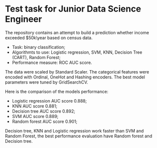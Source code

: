# Test task for Junior Data Science Engineer
The repository contains an attempt to build a prediction whether income exceeded $50k\year based on census data.
- Task: binary classification;
- Algorithmts to use: Logistic regression, SVM, KNN, Decision Tree (CART), Random Forest;
- Performance measure: ROC AUC score.

The data were scaled by Standard Scaler. The categorical features were encoded with Ordinal, OneHot and Hashing encoders. The best model parameters were tuned by GridSearchCV.

Here is the comparison of the models performance:
- Logistic regression AUC score 0.888;
- KNN AUC score 0.881;
- Decision tree AUC score 0.892;
- SVM AUC score 0.889;
- Random forest AUC score 0.901;

Decision tree, KNN and Logistic regression work faster than SVM and Random Forest, the best performance evaluation have Random forest and Decision tree.
